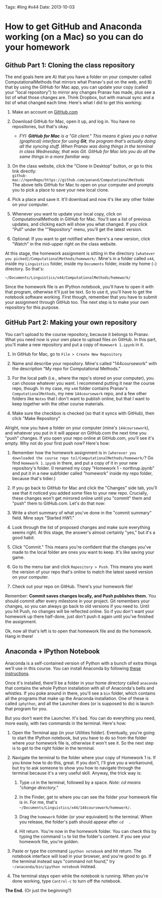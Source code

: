 Tags: #ling #x44
Date: 2013-10-03

# How to get GitHub and Anaconda working (on a Mac) so you can do your homework

## Github Part 1: Cloning the class repository

The end goals here are A) that you have a folder on your computer called ComputationalMethods that mirrors what Pranav's put on the web, and B) that by using the GitHub for Mac app, you can update your copy (called your "local repository") to mirror any changes Pranav has made, plus see a list of what those changes are. Think Dropbox, but with manual sync and a list of what changed each time. Here's what I did to get this working:


1. Make an account on [GitHub.com](http://github.com/)

2. Download GitHub for Mac, open it up, and log in. You have no repositories, but that's okay.  
    - _FYI: **GitHub for Mac** is a "Git client." This means it gives you a native (graphical) interface for using **Git**, the program that's actually doing all the syncing stuff. When Pranav was doing things in the terminal in class Wednesday, that was Git. GitHub for Mac lets you do all the same things in a more familiar way._

3. On the class website, click the "Clone in Desktop" button, or go to this link directly:  
    `github-mac://openRepo/https://github.com/panand/ComputationalMethods`  
The above tells GitHub for Mac to open on your computer and prompts you to pick a place to save your new local clone.

4. Pick a place and save it. It'll download and now it's like any other folder on your computer.

5. Whenever you want to update your local copy, click on ComputationalMethods in GitHub for Mac. You'll see a list of previous updates, and clicking each will show you what changed. If you click "Pull" under the ""Repository" menu, you'll get the latest version.

6. Optional: If you want to get notified when there's a new version, click "Watch" in the mid-upper right on the class website.


At this stage, the homework assignment is sitting in the directory `[whatever you picked]/ComputationalMethods/homework/`.
Mine's in a folder called `x44`, inside my `Linguistics` folder, inside my `Documents` folder, inside my home (`~`) directory. So that's:

`~/Documents/Linguistics/x44/ComputationalMethods/homework/`

Since the homework file is an IPython notebook, you'll have to open it with that program, otherwise it'll just be text. So to use it, you'll have to get the notebook software working. First though, remember that you have to submit your assignment through GitHub too. The next step is to make your own repository for this purpose.


## GitHub Part 2: Making your own repository

You can't upload to the course repository, because it belongs to Pranav. What you need now is your own place to upload files on GitHub. In this part, you'll make a new repository and put a copy of `Homework 1.ipynb` in it.

1. In GitHub for Mac, go to `File > Create New Repository`

2. Name and describe your repository. Mine's called "144coursework" with the description "My repo for Computational Methods."

3. For the local path (i.e., where the repo's stored on your computer), you can choose whatever you want. I recommend putting it near the course repo, though. In my case, my `x44` folder contains Pranav's `ComputationalMethods`, my new `144coursework` repo, and a few other folders like `Notes` that I don't want to publish online, but that I want to keep together with the other course materials.

4. Make sure the checkbox is checked (so that it syncs with GitHub), then click "Make Repository"

Alright, now you have a folder on your computer (mine's `144coursework`), and whatever you put in it will appear on GitHub.com the next time you "push" changes. If you open your repo online at GitHub.com, you'll see it's empty. Why not do your first push now? Here's how:

1. Remember how the homework assignment is in `[wherever you downloaded the course repo to]/ComputationalMethods/homework/`? Go find `Homework 1.ipynb` in there, and put a copy of it in your new repository's folder. (I renamed my copy "Homework 1 - northrup.ipynb" and put it in a new subfolder called "homework" inside my repo folder, because that's tidier.)

2. If you go back to GitHub for Mac and click the "Changes" side tab, you'll see that it noticed you added some files to your new repo. Crucially, these changes won't get mirrored online until you "commit" them and "push" them to GitHub.com. Let's do that now:

3. Write a short summary of what you've done in the "commit summary" field. Mine says "Started HW1."

4. Look through the list of proposed changes and make sure everything seems right. At this stage, the answer's almost certainly "yes," but it's a good habit.

5. Click "Commit." This means you're confident that the changes you've made to the local folder are ones you want to keep. It's like saving your game.

6. Go to the menu bar and click `Repository > Push`. This means you want the version of your repo that's online to match the latest saved version on your computer.

7. Check out your repo on GitHub. There's your homework file!

Remember: **Commit saves changes locally, and Push publishes them.** You should commit after every milestone in your project. Git remembers your changes, so you can always go back to old versions if you need to. Until you hit Push, no changes will be reflected online. So if you don't want your homework up there half-done, just don't push it again until you've finished the assignment.

Ok, now all that's left is to open that homework file and do the homework. Hang in there!

## Anaconda + IPython Notebook

Anaconda is a self-contained version of Python with a bunch of extra things we'll use in this course. You can install Anaconda by following [these instructions](http://docs.continuum.io/anaconda/install.html#mac-install).

Once it's installed, there'll be a folder in your home directory called `anaconda` that contains the whole Python installation with all of Anaconda's bells and whistles. If you poke around in there, you'll see a `bin` folder, which contains all the programs that make up the Anaconda installation. One of these is called `iphython`, and all the Launcher does (or is supposed to do) is launch that program for you.

But you don't want the Launcher. It's bad. You can do everything you need, more easily, with two commands in the terminal. Here's how:

1. Open the Terminal app (in your Utilities folder). Eventually, you're going to start the IPython notebook, but you have to do so from the folder where your homework file is, otherwise it won't see it. So the next step is to get to the right folder in the terminal.

2. Navigate the terminal to the folder where your copy of Homework 1 is. If you know how to do this, great. If you don't, I'll give you a workaround, but try to ask someone to show you how to navigate through the terminal because it's a very useful skill. Anyway, the trick way is:

    1. Type `cd` in the terminal, followed by a space. _Note: cd means "change directory."_

    2. In the Finder, get to where you can see the folder your homework file is in. For me, that's `~/Documents/Linguistics/x44/144coursework/homework/`.

    3. Drag the `homework` folder (or your equivalent) to the terminal. When you release, the folder's path should appear after `cd  ` .

    4. Hit return. You're now in the homework folder. You can check this by typing the command `ls` to list the folder's content. If you see your homework file, you're golden.

3. Paste or type the command `ipython notebook` and hit return. The notebook interface will load in your browser, and you're good to go. If the terminal instead says "command not found," try `~/anaconda/bin/ipython notebook` instead.

4. The terminal stays open while the notebook is running. When you're done working, type `Control-c` to turn off the notebook.


**The End.** (Or just the beginning?)